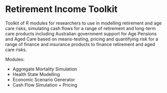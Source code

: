 # Retirement Income Toolkit

Toolkit of R modules for researchers to use in modelling retirement and age care risks, simulating cash flows for a range of retirement and long-term care products including Australian government support for Age Pensions and Aged Care based on means-testing, pricing and quantifying risk for a range of finance and insurance products to finance retirement and aged care risks.

Modules:
* Aggregate Mortality Simulation
* Health State Modelling 
* Economic Scenario Generator
* Cash Flow Simulation + Pricing
